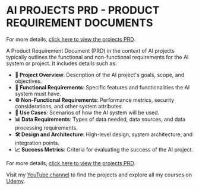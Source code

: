 # AI PROJECTS PRD - PRODUCT REQUIREMENT DOCUMENTS
For more details, [click here to view the projects PRD](https://github.com/tweneboah/ai-for-projects-prd/wiki).

A Product Requirement Document (PRD) in the context of AI projects typically outlines the functional and non-functional requirements for the AI system or project. It includes details such as:

- **📌 Project Overview**: Description of the AI project's goals, scope, and objectives.
- **🔧 Functional Requirements**: Specific features and functionalities the AI system must have.
- **⚙️ Non-Functional Requirements**: Performance metrics, security considerations, and other system attributes.
- **📑 Use Cases**: Scenarios of how the AI system will be used.
- **📊 Data Requirements**: Types of data needed, data sources, and data processing requirements.
- **🛠️ Design and Architecture**: High-level design, system architecture, and integration points.
- **📈 Success Metrics**: Criteria for evaluating the success of the AI project.

For more details, [click here to view the projects PRD](https://github.com/tweneboah/ai-for-projects-prd/wiki).

Visit my [YouTube channel](https://www.youtube.com/@masyntech) to find the projects and explore all my courses on [Udemy](https://www.udemy.com/user/emmanuel-tweneboah-2/?srsltid=AfmBOorjLoDZ9bqK3Gb0b3tuRbiEO5Tbd09WinVgymUdGiDwtyeItdZx).
